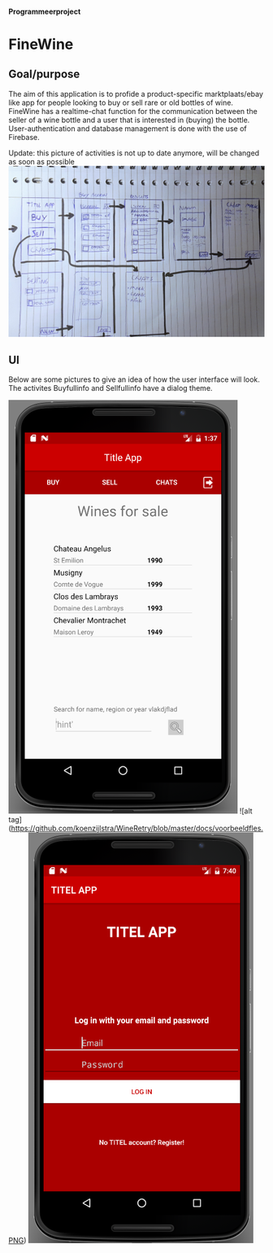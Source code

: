 #### Programmeerproject

# FineWine

## Goal/purpose
The aim of this application is to profide a product-specific marktplaats/ebay like app for people looking to buy or sell rare or old bottles of wine. FineWine has a realtime-chat function for the communication between the seller of a wine bottle and a user that is interested in (buying) the bottle. User-authentication and database management is done with the use of Firebase.

Update: this picture of activities is not up to date anymore, will be changed as soon as possible
![alt tag](https://github.com/koenzijlstra/Programmeerproject/blob/master/docs/PP_eerste_opzet.jpg)

## UI
Below are some pictures to give an idea of how the user interface will look. The activites Buyfullinfo and Sellfullinfo have a dialog theme.

![alt tag](https://github.com/koenzijlstra/WineRetry/blob/master/docs/For%20sale%2C%20dinsdagmiddag%2017.PNG)
![alt tag] (https://github.com/koenzijlstra/WineRetry/blob/master/docs/voorbeeldfles.PNG)
![alt tag](https://github.com/koenzijlstra/WineRetry/blob/master/docs/loginvrijdag.PNG)




